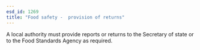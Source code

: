 ```yaml
---
esd_id: 1269
title: "Food safety -  provision of returns"
---
```


A local authority must provide reports or returns to the Secretary of state or to the Food Standards Agency as required. 

